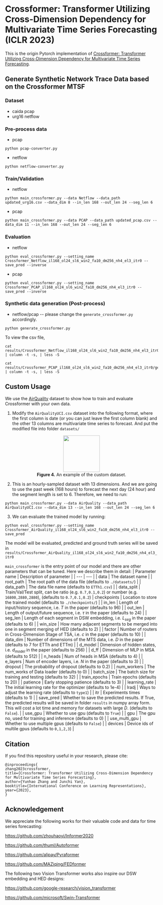 # Crossformer: Transformer Utilizing Cross-Dimension Dependency for Multivariate Time Series Forecasting (ICLR 2023)

This is the origin Pytorch implementation of [Crossformer: Transformer Utilizing Cross-Dimension Dependency for Multivariate Time Series Forecasting](https://openreview.net/forum?id=vSVLM2j9eie).

## Generate Synthetic Network Trace Data based on the Crossformer MTSF 

### Dataset 
* caida pcap 
* urg16 netflow 

### Pre-process data 

* pcap 
```
python pcap-converter.py
```

* netflow 

```
python netflow-converter.py
```

### Train/Validation

* netflow 
```
python main_crossformer.py --data Netflow --data_path updated_urg16.csv --data_dim 8 --in_len 168 --out_len 24 --seg_len 6
```

* pcap 

```
python main_crossformer.py --data PCAP --data_path updated_pcap.csv --data_dim 11 --in_len 168 --out_len 24 --seg_len 6
```

### Evaluation

* netflow 

```
python eval_crossformer.py --setting_name Crossformer_Netflow_il168_ol24_sl6_win2_fa10_dm256_nh4_el3_itr0 --save_pred --inverse
```

* pcap 
```
python eval_crossformer.py --setting_name Crossformer_PCAP_il168_ol24_sl6_win2_fa10_dm256_nh4_el3_itr0 --save_pred --inverse
```


### Synthetic data generation (Post-process)

* netflow/pcap -- please change the `generate_crossformer.py` accordingly. 

```
python generate_crossformer.py
```

To view the csv file, 
```
cat results/Crossformer_Netflow_il168_ol24_sl6_win2_fa10_dm256_nh4_el3_itr0/generated.csv | column -t -s, | less -S
```

```
cat results/Crossformer_PCAP_il168_ol24_sl6_win2_fa10_dm256_nh4_el3_itr0/generated.csv | column -t -s, | less -S
```


## Custom Usage
We use the [AirQuality](https://archive.ics.uci.edu/ml/machine-learning-databases/00360/AirQualityUCI.zip) dataset to show how to train and evaluate Crossformer with your own data. 

1. Modify the `AirQualityUCI.csv` dataset into the following format, where the first column is date (or you can just leave the first column blank) and the other 13 columns are multivariate time series to forecast. And put the modified file into folder `datasets/`
<p align="center">
<img src=".\pic\Data_format.PNG" height = "120" alt="" align=center />
<br>
<b>Figure 4.</b> An example of the custom dataset.
</p>

2. This is an hourly-sampled dataset with 13 dimensions. And we are going to use the past week (168 hours) to forecast the next day (24 hour) and the segment length is set to 6. Therefore, we need to run:
```
python main_crossformer.py --data AirQuality --data_path AirQualityUCI.csv --data_dim 13 --in_len 168 --out_len 24 --seg_len 6
```

3. We can evaluate the trained model by running:
```
python eval_crossformer.py --setting_name Crossformer_AirQuality_il168_ol24_sl6_win2_fa10_dm256_nh4_el3_itr0 --save_pred
```
The model will be evaluated, predicted and ground truth series will be saved in `results/Crossformer_AirQuality_il168_ol24_sl6_win2_fa10_dm256_nh4_el3_itr0`


`main_crossformer` is the entry point of our model and there are other parameters that can be tuned. Here we describe them in detail:
| Parameter name | Description of parameter |
| --- | --- |
| data           | The dataset name                                             |
| root_path      | The root path of the data file (defaults to `./datasets/`)    |
| data_path      | The data file name (defaults to `ETTh1.csv`)                  |
| data_split | Train/Val/Test split, can be ratio (e.g. `0.7,0.1,0.2`) or number (e.g. `16800,2880,2880`), (defaults to `0.7,0.1,0.2`) 
| checkpoints    | Location to store the trained model (defaults to `./checkpoints/`)  |
| in_len | Length of input/history sequence, i.e. $T$ in the paper (defaults to 96) |
| out_len | Length of output/future sequence, i.e. $\tau$ in the paper (defaults to 24) |
| seg_len | Length of each segment in DSW embedding, i.e. $L_{seg}$ in the paper (defaults to 6) |
| win_size | How many adjacent segments to be merged into one in segment merging of HED  (defaults to 2) |
| factor | Number of routers in Cross-Dimension Stage of TSA, i.e. $c$ in the paper (defaults to 10) |
| data_dim | Number of dimensions of the MTS data, i.e. $D$ in the paper (defaults to 7 for ETTh and ETTm) |
| d_model | Dimension of hidden states, i.e. $d_{model}$ in the paper (defaults to 256) |
| d_ff | Dimension of MLP in MSA (defaults to 512) |
| n_heads | Num of heads in MSA (defaults to 4) |
| e_layers | Num of encoder layers, i.e. $N$ in the paper (defaults to 3) |
| dropout | The probability of dropout (defaults to 0.2) |
| num_workers | The num_works of Data loader (defaults to 0) |
| batch_size | The batch size for training and testing (defaults to 32) |
| train_epochs | Train epochs (defaults to 20) |
| patience | Early stopping patience (defaults to 3) |
| learning_rate | The initial learning rate for the optimizer (defaults to 1e-4) |
| lradj | Ways to adjust the learning rate (defaults to `type1`) |
| itr | Experiments times (defaults to 1) |
| save_pred | Whether to save the predicted results. If True, the predicted results will be saved in folder `results` in numpy array form. This will cost a lot time and memory for datasets with large $D$. (defaults to `False`). |
| use_gpu | Whether to use gpu (defaults to `True`) |
| gpu | The gpu no, used for training and inference (defaults to 0) |
| use_multi_gpu | Whether to use multiple gpus (defaults to `False`) |
| devices | Device ids of multile gpus (defaults to `0,1,2,3`) |

## Citation
If you find this repository useful in your research, please cite:
```
@inproceedings{
zhang2023crossformer,
title={Crossformer: Transformer Utilizing Cross-Dimension Dependency for Multivariate Time Series Forecasting},
author={Yunhao Zhang and Junchi Yan},
booktitle={International Conference on Learning Representations},
year={2023},
}
```


## Acknowledgement
We appreciate the following works for their valuable code and data for time series forecasting:

https://github.com/zhouhaoyi/Informer2020

https://github.com/thuml/Autoformer

https://github.com/alipay/Pyraformer

https://github.com/MAZiqing/FEDformer

The following two Vision Transformer works also inspire our DSW embedding and HED designs:

https://github.com/google-research/vision_transformer

https://github.com/microsoft/Swin-Transformer
